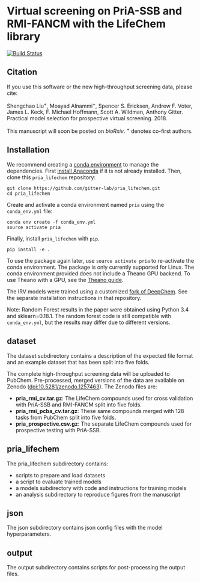 # Virtual screening on PriA-SSB and RMI-FANCM with the LifeChem library

[![Build Status](https://travis-ci.org/gitter-lab/pria_lifechem.svg?branch=master)](https://travis-ci.org/gitter-lab/pria_lifechem)

## Citation

If you use this software or the new high-throughput screening data, please cite:

Shengchao Liu<sup>+</sup>, Moayad Alnammi<sup>+</sup>, Spencer S. Ericksen, Andrew F. Voter, James L. Keck, F. Michael Hoffmann, Scott A. Wildman, Anthony Gitter.
Practical model selection for prospective virtual screening.
2018.

This manuscript will soon be posted on *bioRxiv*.
<sup>+</sup> denotes co-first authors.

## Installation

We recommend creating a [conda environment](https://conda.io/docs/user-guide/tasks/manage-environments.html) to manage the dependencies.
First [install Anaconda](https://www.anaconda.com/download/) if it is not already installed.
Then, clone this `pria_lifechem` repository:
```
git clone https://github.com/gitter-lab/pria_lifechem.git
cd pria_lifechem
```

Create and activate a conda environment named `pria` using the `conda_env.yml` file:
```
conda env create -f conda_env.yml
source activate pria
```

Finally, install `pria_lifechem` with `pip`.
```
pip install -e .
```

To use the package again later, use `source activate pria` to re-activate the conda environment.
The package is only currently supported for Linux.
The conda environment provided does not include a Theano GPU backend.
To use Theano with a GPU, see the [Theano guide](http://deeplearning.net/software/theano_versions/0.8.X/tutorial/using_gpu.html).

The IRV models were trained using a customized [fork of DeepChem](https://github.com/Malnammi/deepchem).
See the separate installation instructions in that repository.

Note: Random Forest results in the paper were obtained using Python 3.4 and sklearn=0.18.1.
The random forest code is still compatible with `conda_env.yml`, but the results may differ due to different versions.

## dataset

The dataset subdirectory contains a description of the expected file format and an example dataset that has been split into five folds.

The complete high-throughput screening data will be uploaded to PubChem.
Pre-processed, merged versions of the data are available on Zenodo ([doi:10.5281/zenodo.1257463](https://doi.org/10.5281/zenodo.1257463)).
The Zenodo files are:
- **pria_rmi_cv.tar.gz**: The LifeChem compounds used for cross validation with PriA-SSB and RMI-FANCM split into five folds.
- **pria_rmi_pcba_cv.tar.gz**: These same compounds merged with 128 tasks from PubChem split into five folds.
- **pria_prospective.csv.gz**: The separate LifeChem compounds used for prospective testing with PriA-SSB.

## pria_lifechem

The pria_lifechem subdirectory contains:

- scripts to prepare and load datasets
- a script to evaluate trained models
- a models subdirectory with code and instructions for training models
- an analysis subdirectory to reproduce figures from the manuscript

## json

The json subdirectory contains json config files with the model hyperparameters.

## output

The output subdirectory contains scripts for post-processing the output files.
